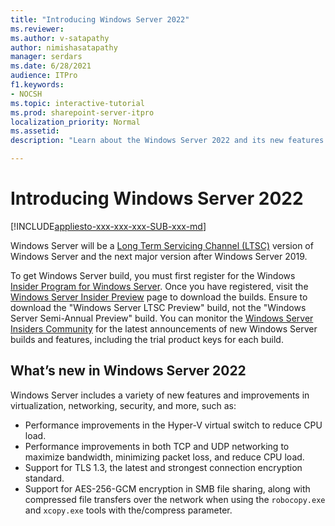 ```yaml
---
title: "Introducing Windows Server 2022"
ms.reviewer: 
ms.author: v-satapathy
author: nimishasatapathy
manager: serdars
ms.date: 6/28/2021
audience: ITPro
f1.keywords:
- NOCSH
ms.topic: interactive-tutorial
ms.prod: sharepoint-server-itpro
localization_priority: Normal
ms.assetid: 
description: "Learn about the Windows Server 2022 and its new features."

---
```


# Introducing Windows Server 2022

[!INCLUDE[appliesto-xxx-xxx-xxx-SUB-xxx-md](../includes/appliesto-xxx-xxx-xxx-SUB-xxx-md.md)]

Windows Server will be a [Long Term Servicing Channel (LTSC)](https://docs.microsoft.com/windows-server/get-started-19/servicing-channels-19) version of Windows Server and the next major version after Windows Server 2019.

To get Windows Server build, you must first register for the Windows [Insider Program for Windows Server](https://insider.windows.com/en-us/for-business-getting-started-server). Once you have registered, visit the [Windows Server Insider Preview](https://www.microsoft.com/en-us/software-download/windowsinsiderpreviewserver) page to download the builds. Ensure to download the "Windows Server LTSC Preview" build, not the "Windows Server Semi-Annual Preview" build. You can monitor the [Windows Server Insiders Community](https://techcommunity.microsoft.com/t5/windows-server-insiders/bd-p/WindowsServerInsiders) for the latest announcements of new Windows Server builds and features, including the trial product keys for each build.

## What’s new in Windows Server 2022

Windows Server includes a variety of new features and improvements in virtualization, networking, security, and more, such as:

- Performance improvements in the Hyper-V virtual switch to reduce CPU load.
- Performance improvements in both TCP and UDP networking to maximize bandwidth, minimizing packet loss, and reduce CPU load.
- Support for TLS 1.3, the latest and strongest connection encryption standard.
- Support for AES-256-GCM encryption in SMB file sharing, along with compressed file transfers over the network when using the `robocopy.exe` and `xcopy.exe` tools with the/compress parameter.
